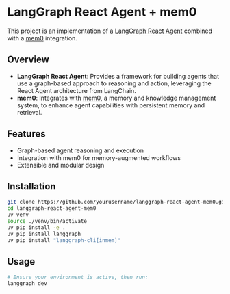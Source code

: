 # LangGraph React Agent + mem0

This project is an implementation of a [LangGraph React Agent](https://github.com/langchain-ai/react-agent/tree/main) combined with a [mem0](https://mem0.ai/) integration.

## Overview

- **LangGraph React Agent**: Provides a framework for building agents that use a graph-based approach to reasoning and action, leveraging the React Agent architecture from LangChain.
- **mem0**: Integrates with [mem0](https://mem0.ai/), a memory and knowledge management system, to enhance agent capabilities with persistent memory and retrieval.

## Features

- Graph-based agent reasoning and execution
- Integration with mem0 for memory-augmented workflows
- Extensible and modular design

## Installation

```bash
git clone https://github.com/yourusername/langgraph-react-agent-mem0.git
cd langgraph-react-agent-mem0
uv venv
source ./venv/bin/activate
uv pip install -e .
uv pip install langgraph
uv pip install "langgraph-cli[inmem]"
```

## Usage

```bash
# Ensure your environment is active, then run:
langgraph dev
```
